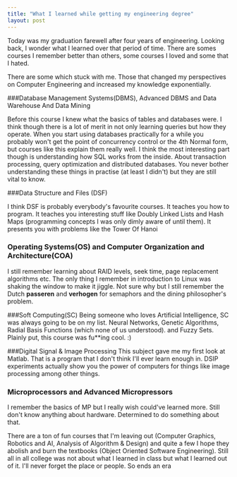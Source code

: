 ```yaml
---
title: "What I learned while getting my engineering degree"
layout: post
---
```


Today was my graduation farewell after four years of engineering. Looking back, I wonder what I learned over that period of time. 
There are somes courses I remember better than others, some courses I loved and some that I hated. 

There are some which stuck with me. Those that changed my perspectives on Computer Engineering and increased my knowledge exponentially.

###Database Management Systems(DBMS), Advanced DBMS and Data Warehouse And Data Mining

Before this course I knew what the basics of tables and databases were. I think though there is a lot of merit in not only learning queries but how they operate.
When you start using databases practically for a while you probably won't get the point of concurrency control or the 4th Normal form, but courses like this explain them really well.
I think the most interesting part though is understanding how SQL works from the inside. About transaction processing, query optimization and distributed databases. You never bother
understanding these things in practise (at least I didn't) but they are still vital to know.

###Data Structure and Files (DSF)

I think DSF is probably everybody's favourite courses. It teaches you how to program. It teaches you interesting stuff like Doubly Linked Lists and Hash Maps (programming concepts I
was only dimly aware of until them). It presents you with problems like the Tower Of Hanoi

### Operating  Systems(OS) and Computer Organization and Architecture(COA)
I still remember learning about RAID levels, seek time, page replacement algorithms etc.  The only thing I remember in introduction to Linux was shaking the window to make it jiggle.
Not sure why but I still remember the Dutch __passeren__ and __verhogen__ for semaphors and the dining philosopher's problem. 

###Soft Computing(SC)
Being someone who loves Artificial Intelligence, SC was always going to be on my list. Neural Networks, Genetic Algorithms, Radial Basis Functions (which none of us understood). 
and Fuzzy Sets. Plainly put, this course was fu**ing cool. :)

###Digital Signal & Image Processing
This subject gave me my first look at Matlab. That is a program that I don't think I'll ever learn enough in. DSIP experiments actually show you the power of computers for things like 
image processing among other things. 

### Microprocessors and Advanced Micropressors
I remember the basics of MP but I really wish could've learned more. Still don't know anything about hardware. Determined to do something about that. 


There are a ton of fun courses that I'm leaving out (Computer Graphics, Robotics and AI, Analysis of Algorithm & Design) and quite a few I hope they abolish and burn the textbooks (Object Oriented Software Engineering).
Still all in all college was not about what I learned in class but what I learned out of it. I'll never forget the place or people. So ends an era